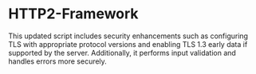 # HTTP2-Framework
This updated script includes security enhancements such as configuring TLS with appropriate protocol versions and enabling TLS 1.3 early data if supported by the server. Additionally, it performs input validation and handles errors more securely.
